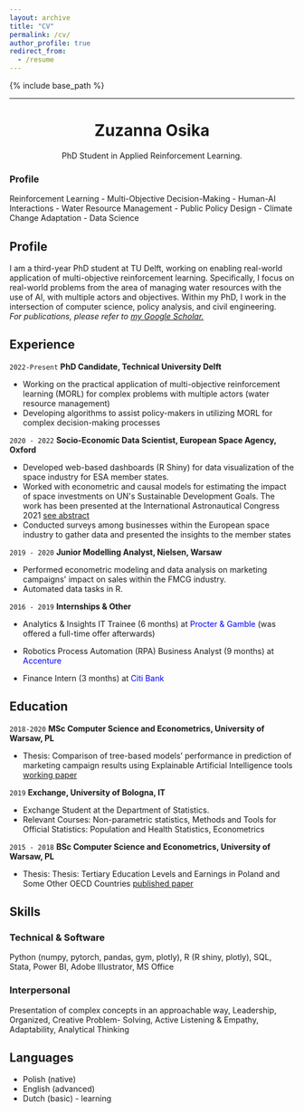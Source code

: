 ```yaml
---
layout: archive
title: "CV"
permalink: /cv/
author_profile: true
redirect_from:
  - /resume
---
```


{% include base_path %}


---






<h1 style="text-align:center;">Zuzanna Osika</h1>
<p style="text-align:center;">PhD Student in Applied Reinforcement Learning.</p>






### Profile

Reinforcement Learning - Multi-Objective Decision-Making - Human-AI Interactions - Water Resource Management - Public Policy Design - Climate Change Adaptation - Data Science

## Profile

I am a third-year PhD student at TU Delft, working on enabling real-world application of multi-objective reinforcement learning. Specifically, I focus on real-world problems from the area of managing water resources with the use of AI, with multiple actors and objectives. Within my PhD, I work in the intersection of computer science, policy analysis, and civil engineering. <br> 
*For publications, please refer to [my Google Scholar.](https://scholar.google.com/citations?user=R2OlncAAAAAJ&hl=en)*



## Experience 

`2022-Present`
__PhD Candidate, Technical University Delft__ <br>
- Working on the practical application of multi-objective reinforcement learning (MORL) for complex problems with multiple actors (water resource management)
- Developing algorithms to assist policy-makers in utilizing MORL for complex decision-making processes

`2020 - 2022`
__Socio-Economic Data Scientist, European Space Agency, Oxford__ <br>
- Developed web-based dashboards (R Shiny) for data visualization of the space industry for ESA member states.
- Worked with econometric and causal models for estimating the impact of space investments on UN's Sustainable Development Goals. The work has been presented at the International Astronautical Congress 2021 [see abstract](https://dl.iafastro.directory/event/IAC-2021/paper/61877/)
- Conducted surveys among businesses within the European space industry to gather data and presented the insights to the member states


`2019 - 2020`
__Junior Modelling Analyst, Nielsen, Warsaw__ <br>

- Performed econometric modeling and data analysis on marketing campaigns' impact on sales within the FMCG industry.
- Automated data tasks in R.


`2016 - 2019`
__Internships & Other__ <br>

- Analytics & Insights IT Trainee (6 months) at <span style="color:blue">Procter & Gamble</span> (was offered a full-time offer afterwards)

- Robotics Process Automation (RPA) Business Analyst (9 months) at <span style="color:blue">Accenture</span>

- Finance Intern (3 months) at <span style="color:blue">Citi Bank</span>

## Education

`2018-2020`
__MSc Computer Science and Econometrics, University of Warsaw, PL__ <br>

- Thesis: Comparison of tree-based models’ performance in prediction of
marketing campaign results using Explainable Artificial Intelligence tools [working paper](https://www.researchgate.net/profile/Marcin-Chlebus/publication/341914621_COMPARISON_OF_TREE-BASED_MODELS_PERFORMANCE_IN_PREDICTION_OF_MARKETING_CAMPAIGN_RESULTS_USING_EXPLAINABLE_ARTIFICIAL_INTELLIGENCE_TOOLS_MARCIN_CHLEBUS_ZUZANNA_OSIKA_UNIVERSITY_OF_WARSAW_FACULTY_OF_ECO/links/5ed95c3492851c9c5e815902/COMPARISON-OF-TREE-BASED-MODELS-PERFORMANCE-IN-PREDICTION-OF-MARKETING-CAMPAIGN-RESULTS-USING-EXPLAINABLE-ARTIFICIAL-INTELLIGENCE-TOOLS-MARCIN-CHLEBUS-ZUZANNA-OSIKA-UNIVERSITY-OF-WARSAW-FACULTY-OF-ECO.pdf)



`2019`
__Exchange, University of Bologna, IT__ <br>

- Exchange Student at the Department of Statistics. 
- Relevant Courses: Non-parametric statistics, Methods and Tools for Official Statistics: Population and Health Statistics, Econometrics


`2015 - 2018`
__BSc Computer Science and Econometrics, University of Warsaw, PL__ <br>

- Thesis: Thesis: Tertiary Education Levels and Earnings in Poland and Some Other OECD Countries [published paper](https://cejsh.icm.edu.pl/cejsh/element/bwmeta1.element.cejsh-5b87fcbd-ad57-46be-a5c4-ef60f7278194)



## Skills

### Technical & Software
Python (numpy, pytorch, pandas, gym, plotly), R (R shiny, plotly), SQL, Stata, Power BI,
Adobe Illustrator, MS Office 

### Interpersonal 
Presentation of complex concepts in an approachable way, Leadership, Organized, Creative Problem-
Solving, Active Listening & Empathy, Adaptability, Analytical Thinking

## Languages

- Polish (native)
- English (advanced)
- Dutch (basic) - learning



